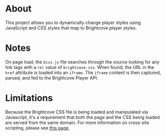 About
=====

This project allows you to dynamically change player styles using
JavaScript and CSS styles that map to Brightcove player styles.

Notes
=====

On page load, the `bcss.js` file searches through the source looking for
any link tags with a `rel` value of `brightcove-css`. When found, the URL
in the `href` attribute is loaded into an `iframe`. The `iframe` content
is then captured, parsed, and fed to the Brightcove Player API.

Limitations
===========

Because the Brightcove CSS file is being loaded and manipulated via
Javascript, it's a requirement that both the page and the CSS being loaded
are served from the same domain. For more information on cross-site
scripting, please see [this page](http://en.wikipedia.org/wiki/Cross-site_scripting).